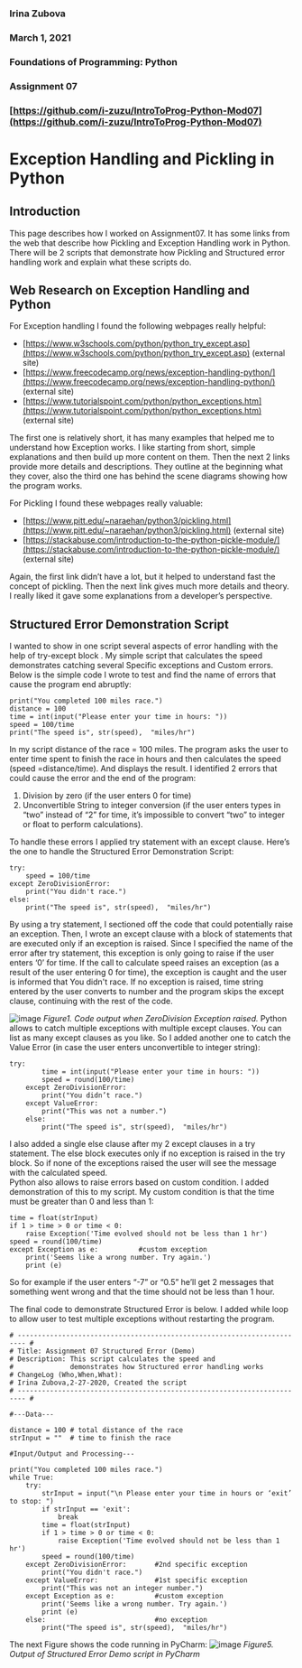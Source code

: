 ### **Irina Zubova**
### **March 1, 2021**
### **Foundations of Programming: Python**
### **Assignment 07**
### [https://github.com/i-zuzu/IntroToProg-Python-Mod07](https://github.com/i-zuzu/IntroToProg-Python-Mod07)




#                                                     **Exception Handling and Pickling in Python**


## **Introduction**
This page describes how I worked on Assignment07. It has some links from the web that describe how Pickling and Exception Handling work in Python. There will be 2 scripts that demonstrate how Pickling and Structured error handling work and explain what these scripts do.

## **Web Research on Exception Handling and Python**

For Exception handling I found the following webpages really helpful:
- [https://www.w3schools.com/python/python_try_except.asp](https://www.w3schools.com/python/python_try_except.asp)  (external site)
- [https://www.freecodecamp.org/news/exception-handling-python/](https://www.freecodecamp.org/news/exception-handling-python/) (external site)
- [https://www.tutorialspoint.com/python/python_exceptions.htm](https://www.tutorialspoint.com/python/python_exceptions.htm) (external site)

The first one is relatively short, it has many examples that helped me to understand how Exception works. I like starting from short, simple explanations and then build up more content on them. Then the next 2 links provide more details and descriptions. They outline at the beginning what they cover, also the third one has behind the scene diagrams showing how the program works. 

For Pickling I found these webpages really valuable:
*	[https://www.pitt.edu/~naraehan/python3/pickling.html](https://www.pitt.edu/~naraehan/python3/pickling.html) (external site)
*	[https://stackabuse.com/introduction-to-the-python-pickle-module/](https://stackabuse.com/introduction-to-the-python-pickle-module/) (external site)

Again, the first link didn’t have a lot, but it helped to understand fast the concept of pickling. Then the next link gives much more details and theory. I really liked it gave some explanations from a developer’s perspective.

## **Structured Error Demonstration Script**

I wanted to show in one script several aspects of error handling with the help of try-except block . My simple script that calculates the speed demonstrates catching several Specific exceptions and Custom errors.
Below is the simple code I wrote to test and find the name of errors that cause the program end abruptly:
```
print("You completed 100 miles race.")
distance = 100
time = int(input("Please enter your time in hours: "))
speed = 100/time
print("The speed is", str(speed),  "miles/hr")
```
In my script distance of the race = 100 miles. The program asks the user to enter time spent to finish the race in hours and then calculates the speed (speed =distance/time). And displays the result.
I identified 2 errors that could cause the error and the end of the program:
1. Division by zero (if the user enters 0 for time)
2. Unconvertible String to integer conversion (if the user enters types in “two” instead of “2” for time, it’s impossible to convert “two” to integer or float to perform calculations).

To handle these errors I applied try statement with an except clause. Here’s the one to handle the Structured Error Demonstration Script:
```
try:
    speed = 100/time
except ZeroDivisionError:
    print("You didn't race.")
else:
    print("The speed is", str(speed),  "miles/hr")
```
By using a try statement, I sectioned off the code that could potentially raise an exception. Then, I  wrote an except clause with a block of statements that are executed only if an exception is raised.
Since I specified the name of the error after try statement, this exception is only going to raise if the user enters ‘0’ for time. 
If the call to calculate speed raises an exception (as a result of the user entering 0 for time), the exception is caught and the user is informed that You didn't race. If no exception is raised, time string entered by the user converts to number and the program skips the except clause, continuing with the rest of the code.

![image](https://user-images.githubusercontent.com/79129459/109626686-b0664280-7af5-11eb-9bfc-5a471fb8bad0.png)
*Figure1. Code output when ZeroDivision Exception raised.*
Python allows to catch multiple exceptions with multiple except clauses. You can list as many except clauses as you like. So I added another one to catch the Value Error (in case the user enters unconvertible to integer string):
```
try:
        time = int(input("Please enter your time in hours: "))
        speed = round(100/time)
    except ZeroDivisionError:
        print("You didn’t race.")
    except ValueError:
        print("This was not a number.")
    else:
        print("The speed is", str(speed),  "miles/hr")
```
I also added a single else clause after my 2 except clauses in a try statement. The else block executes only if no exception is raised in the try block. So if none of the exceptions raised the user will see the message with the calculated speed.  
Python also allows to raise errors based on custom condition. I added demonstration of this to my script. My custom condition is that the time must be greater than 0 and less than 1:
```
time = float(strInput)
if 1 > time > 0 or time < 0:
    raise Exception('Time evolved should not be less than 1 hr')
speed = round(100/time)
except Exception as e:          #custom exception
    print('Seems like a wrong number. Try again.')
    print (e)
```
So for example if the user enters “-7” or “0.5” he’ll get  2 messages that something went wrong and that the time should not be less than 1 hour.

The final code to demonstrate Structured Error is below. I added while loop to allow user to test multiple exceptions without restarting the program.
```
# ------------------------------------------------------------------------ #
# Title: Assignment 07 Structured Error (Demo)
# Description: This script calculates the speed and
#              demonstrates how Structured error handling works
# ChangeLog (Who,When,What):
# Irina Zubova,2-27-2020, Created the script
# ------------------------------------------------------------------------ #

#---Data---

distance = 100 # total distance of the race
strInput = ""  # time to finish the race

#Input/Output and Processing---

print("You completed 100 miles race.")
while True:
    try:
        strInput = input("\n Please enter your time in hours or ‘exit’ to stop: ")
        if strInput == 'exit':
            break
        time = float(strInput)
        if 1 > time > 0 or time < 0:
            raise Exception('Time evolved should not be less than 1 hr')
        speed = round(100/time)
    except ZeroDivisionError:       #2nd specific exception
        print("You didn't race.")
    except ValueError:              #1st specific exception
        print("This was not an integer number.")
    except Exception as e:          #custom exception
        print('Seems like a wrong number. Try again.')
        print (e)
    else:                           #no exception
        print("The speed is", str(speed),  "miles/hr")
```
The next Figure shows the code running in PyCharm:
![image](https://user-images.githubusercontent.com/79129459/109628036-228b5700-7af7-11eb-8008-14eb35c96847.png)
*Figure5. Output of Structured Error Demo script in PyCharm*






